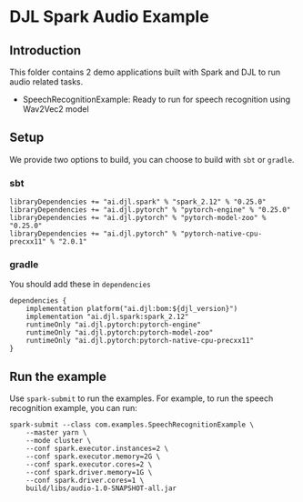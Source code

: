 # DJL Spark Audio Example

## Introduction

This folder contains 2 demo applications built with Spark and DJL to run audio related
tasks.

- SpeechRecognitionExample: Ready to run for speech recognition using Wav2Vec2 model

## Setup

We provide two options to build, you can choose to build with `sbt` or `gradle`.

### sbt

```
libraryDependencies += "ai.djl.spark" % "spark_2.12" % "0.25.0"
libraryDependencies += "ai.djl.pytorch" % "pytorch-engine" % "0.25.0"
libraryDependencies += "ai.djl.pytorch" % "pytorch-model-zoo" % "0.25.0"
libraryDependencies += "ai.djl.pytorch" % "pytorch-native-cpu-precxx11" % "2.0.1"
```

### gradle

You should add these in `dependencies`

```
dependencies {
    implementation platform("ai.djl:bom:${djl_version}")
    implementation "ai.djl.spark:spark_2.12"
    runtimeOnly "ai.djl.pytorch:pytorch-engine"
    runtimeOnly "ai.djl.pytorch:pytorch-model-zoo"
    runtimeOnly "ai.djl.pytorch:pytorch-native-cpu-precxx11"
}
```

## Run the example

Use `spark-submit` to run the examples. For example, to run the speech recognition example, you can run:

```
spark-submit --class com.examples.SpeechRecognitionExample \
    --master yarn \
    --mode cluster \
    --conf spark.executor.instances=2 \
    --conf spark.executor.memory=2G \
    --conf spark.executor.cores=2 \
    --conf spark.driver.memory=1G \
    --conf spark.driver.cores=1 \
    build/libs/audio-1.0-SNAPSHOT-all.jar
```
